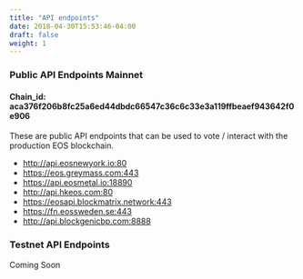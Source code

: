 ```yaml
---
title: "API endpoints"
date: 2018-04-30T15:53:46-04:00
draft: false
weight: 1
---
```


### Public API Endpoints Mainnet 
#### Chain_id: aca376f206b8fc25a6ed44dbdc66547c36c6c33e3a119ffbeaef943642f0e906
These are public API endpoints that can be used to vote / interact with the production EOS blockchain. 

* http://api.eosnewyork.io:80
* https://eos.greymass.com:443
* https://api.eosmetal.io:18890
* http://api.hkeos.com:80
* https://eosapi.blockmatrix.network:443
* https://fn.eossweden.se:443
* http://api.blockgenicbp.com:8888

### Testnet API Endpoints

Coming Soon

